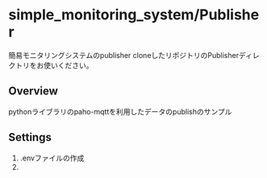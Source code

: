 # simple_monitoring_system/Publisher
簡易モニタリングシステムのpublisher
cloneしたリポジトリのPublisherディレクトリをお使いください。

## Overview
pythonライブラリのpaho-mqttを利用したデータのpublishのサンプル

## Settings
1. .envファイルの作成
2. 